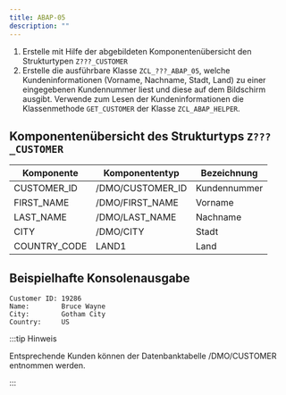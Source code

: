 ```yaml
---
title: ABAP-05
description: ""
---
```


1. Erstelle mit Hilfe der abgebildeten Komponentenübersicht den Strukturtypen `Z???_CUSTOMER`
2. Erstelle die ausführbare Klasse `ZCL_???_ABAP_05`, welche Kundeninformationen (Vorname, Nachname, Stadt, Land) zu einer eingegebenen Kundennummer liest und diese auf dem Bildschirm ausgibt. Verwende zum Lesen der Kundeninformationen die Klassenmethode `GET_CUSTOMER` der Klasse `ZCL_ABAP_HELPER`.

## Komponentenübersicht des Strukturtyps `Z???_CUSTOMER`

| Komponente   | Komponententyp   | Bezeichnung  |
| ------------ | ---------------- | ------------ |
| CUSTOMER_ID  | /DMO/CUSTOMER_ID | Kundennummer |
| FIRST_NAME   | /DMO/FIRST_NAME  | Vorname      |
| LAST_NAME    | /DMO/LAST_NAME   | Nachname     |
| CITY         | /DMO/CITY        | Stadt        |
| COUNTRY_CODE | LAND1            | Land         |

## Beispielhafte Konsolenausgabe

```
Customer ID: 19286
Name:        Bruce Wayne
City:        Gotham City
Country:     US
```

:::tip Hinweis

Entsprechende Kunden können der Datenbanktabelle /DMO/CUSTOMER entnommen werden.

:::
